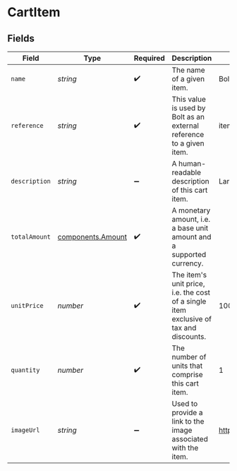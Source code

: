# CartItem


## Fields

| Field                                                                                 | Type                                                                                  | Required                                                                              | Description                                                                           | Example                                                                               |
| ------------------------------------------------------------------------------------- | ------------------------------------------------------------------------------------- | ------------------------------------------------------------------------------------- | ------------------------------------------------------------------------------------- | ------------------------------------------------------------------------------------- |
| `name`                                                                                | *string*                                                                              | :heavy_check_mark:                                                                    | The name of a given item.                                                             | Bolt Swag Bag                                                                         |
| `reference`                                                                           | *string*                                                                              | :heavy_check_mark:                                                                    | This value is used by Bolt as an external reference to a given item.                  | item_100                                                                              |
| `description`                                                                         | *string*                                                                              | :heavy_minus_sign:                                                                    | A human-readable description of this cart item.                                       | Large tote with Bolt logo.                                                            |
| `totalAmount`                                                                         | [components.Amount](../../models/components/amount.md)                                | :heavy_check_mark:                                                                    | A monetary amount, i.e. a base unit amount and a supported currency.                  |                                                                                       |
| `unitPrice`                                                                           | *number*                                                                              | :heavy_check_mark:                                                                    | The item's unit price, i.e. the cost of a single item exclusive of tax and discounts. | 1000                                                                                  |
| `quantity`                                                                            | *number*                                                                              | :heavy_check_mark:                                                                    | The number of units that comprise this cart item.                                     | 1                                                                                     |
| `imageUrl`                                                                            | *string*                                                                              | :heavy_minus_sign:                                                                    | Used to provide a link to the image associated with the item.                         | https://www.example.com/products/123456/images/1.png                                  |